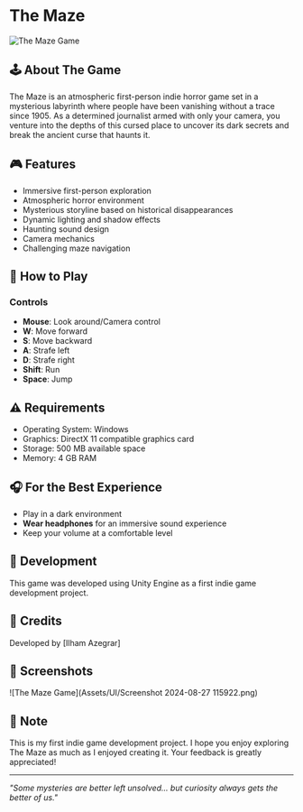 # The Maze

![The Maze Game](Assets/UI/MazeUI.png)

## 🕹️ About The Game
The Maze is an atmospheric first-person indie horror game set in a mysterious labyrinth where people have been vanishing without a trace since 1905. As a determined journalist armed with only your camera, you venture into the depths of this cursed place to uncover its dark secrets and break the ancient curse that haunts it.

## 🎮 Features
- Immersive first-person exploration
- Atmospheric horror environment
- Mysterious storyline based on historical disappearances
- Dynamic lighting and shadow effects
- Haunting sound design
- Camera mechanics
- Challenging maze navigation

## 🎯 How to Play
### Controls
- **Mouse**: Look around/Camera control
- **W**: Move forward
- **S**: Move backward
- **A**: Strafe left
- **D**: Strafe right
- **Shift**: Run
- **Space**: Jump

## ⚠️ Requirements
- Operating System: Windows
- Graphics: DirectX 11 compatible graphics card
- Storage: 500 MB available space
- Memory: 4 GB RAM

## 🎧 For the Best Experience
- Play in a dark environment
- **Wear headphones** for an immersive sound experience
- Keep your volume at a comfortable level

## 🔨 Development
This game was developed using Unity Engine as a first indie game development project.

## 📝 Credits
Developed by [Ilham Azegrar]

## 🎥 Screenshots
![The Maze Game](Assets/UI/Screenshot 2024-08-27 115922.png)

## 🔔 Note
This is my first indie game development project. I hope you enjoy exploring The Maze as much as I enjoyed creating it. Your feedback is greatly appreciated!

---
*"Some mysteries are better left unsolved... but curiosity always gets the better of us."*
